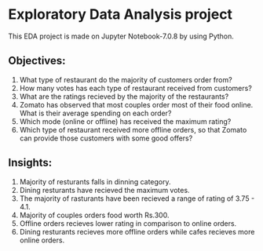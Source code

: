 # Exploratory Data Analysis project 
This EDA project is made on Jupyter Notebook-7.0.8 by using Python.

## Objectives:

1. What type of restaurant do the majority of customers order from?
2. How many votes has each type of restaurant received from customers?
3. What are the ratings recieved by the majority of the restaurants?
4. Zomato has observed that most couples order most of their food online. What is their 
   average spending on each order?
5. Which mode (online or offline) has received the maximum rating?
6. Which type of restaurant received more offline orders, so that Zomato can provide those 
   customers with some good offers?

## Insights:

1. Majority of resturants falls in dinning category.
2. Dining resturants have recieved the maximum votes.
3. The majority of rasturants have been recieved a range of rating of 3.75 - 4.1.
4. Majority of couples orders food worth Rs.300.
5. Offline orders recieves lower rating in comparison to online orders.
6. Dining resturants recieves more offline orders while cafes recieves more online orders.
